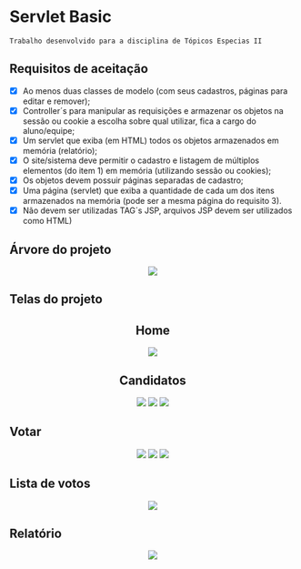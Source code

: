 # Servlet Basic
    Trabalho desenvolvido para a disciplina de Tópicos Especias II

## Requisitos de aceitação 

- [X] Ao menos duas classes de modelo (com seus cadastros, páginas para editar e
   remover);
- [X] Controller´s para manipular as requisições e armazenar os objetos na sessão
   ou cookie a escolha sobre qual utilizar, fica a cargo do aluno/equipe;
- [X] Um servlet que exiba (em HTML) todos os objetos armazenados em memória
   (relatório);
- [X] O site/sistema deve permitir o cadastro e listagem de múltiplos elementos (do
   item 1) em memória (utilizando sessão ou cookies);
- [X] Os objetos devem possuir páginas separadas de cadastro;
- [X] Uma página (servlet) que exiba a quantidade de cada um dos itens
 armazenados na memória (pode ser a mesma página do requisito 3).
- [X] Não devem ser utilizadas TAG´s JSP, arquivos
  JSP devem ser utilizados como HTML)

## Árvore do projeto

<div align="center">
<img src=".github/assets/tree.jpeg" />
</div>

## Telas do projeto 
<div align="center">
<h2>Home</h2>
</div>
<div align="center">
<img src=".github/assets/1.png" />
</div>
<div align="center">

<h2>Candidatos</h2>
</div>
<div align="center">
<img src=".github/assets/2.png" />
<img src=".github/assets/3.png" />
<img src=".github/assets/4.png" />
</div>

<h2>Votar</h2>
<div align="center">
<img src=".github/assets/5.png" />
<img src=".github/assets/6.png" />
<img src=".github/assets/7.png" />
</div>

<h2>Lista de votos</h2>
<div align="center">
<img src=".github/assets/8.png" />
</div>

<h2>Relatório</h2>
<div align="center">
<img src=".github/assets/9.png" />
</div>

